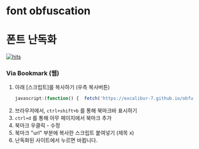 # font obfuscation
# 폰트 난독화
<a href="https://myhits.vercel.app"><img src="https://myhits.vercel.app/api/hit/https%3A%2F%2Fgithub.com%2FExcalibur-7%2Fobfuscation?color=blue&label=hits&size=small" alt="hits" /></a>

### Via Bookmark (웹)
1. 아래 [스크립트]를 복사하기 (우측 복사버튼)
    ```javascript
    javascript:(function() {  fetch('https://excalibur-7.github.io/obfuscation/reversedlookup.json')    .then(res => res.json())    .then(lookupTable => {      function encodeChar(char) {        const codeHex = char.codePointAt(0).toString(16).padStart(4, '0');        const mapped = lookupTable[codeHex];        return mapped ? String.fromCodePoint(parseInt(mapped, 16)) : char;      }      function walk(node) {        if (node.nodeType === 3) {          node.nodeValue = node.nodeValue            .split(%27%27)            .map(encodeChar)            .join(%27%27);        } else {          for (let i = 0; i < node.childNodes.length; i++) {            walk(node.childNodes[i]);          }        }      }      document.querySelectorAll(%27#novel_content').forEach(el => walk(el));    });})();
    ```
2. 브라우저에서, `ctrl+shift+b` 를 통해 북마크바 표시하기
3. `ctrl+d` 를 통해 아무 페이지에서 북마크 추가
4. 북마크 우클릭 - 수정
5. 북마크 "url" 부분에 복사한 스크립트 붙여넣기 (제목 x)
6. 난독화된 사이트에서 누르면 바뀝니다. 
